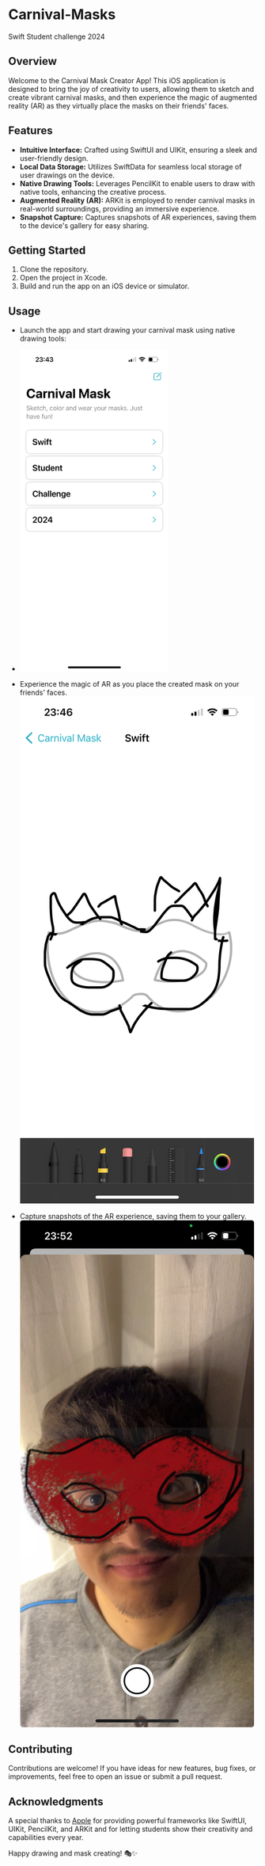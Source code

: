 # Carnival-Masks
Swift Student challenge 2024

## Overview

Welcome to the Carnival Mask Creator App! This iOS application is designed to bring the joy of creativity to users, allowing them to sketch and create vibrant carnival masks, and then experience the magic of augmented reality (AR) as they virtually place the masks on their friends' faces.

## Features

- **Intuitive Interface:** Crafted using SwiftUI and UIKit, ensuring a sleek and user-friendly design.
- **Local Data Storage:** Utilizes SwiftData for seamless local storage of user drawings on the device.
- **Native Drawing Tools:** Leverages PencilKit to enable users to draw with native tools, enhancing the creative process.
- **Augmented Reality (AR):** ARKit is employed to render carnival masks in real-world surroundings, providing an immersive experience.
- **Snapshot Capture:** Captures snapshots of AR experiences, saving them to the device's gallery for easy sharing.

## Getting Started

1. Clone the repository.
2. Open the project in Xcode.
3. Build and run the app on an iOS device or simulator.

## Usage

- Launch the app and start drawing your carnival mask using native drawing tools:
- <img src="./images/IMG_0475.PNG" alt="Home View" width="300"/>


- Experience the magic of AR as you place the created mask on your friends' faces. ![Drawing the mask](./images/IMG_0476.PNG)
  
- Capture snapshots of the AR experience, saving them to your gallery. ![AR view](./images/IMG_D1B057E86448-1.jpeg)

## Contributing

Contributions are welcome! If you have ideas for new features, bug fixes, or improvements, feel free to open an issue or submit a pull request.

## Acknowledgments

A special thanks to [Apple](https://developer.apple.com/) for providing powerful frameworks like SwiftUI, UIKit, PencilKit, and ARKit and for letting students show their creativity and capabilities every year.

Happy drawing and mask creating! 🎭✨
